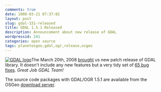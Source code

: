 ```yaml
---
comments: true
date: 2008-03-21 07:37:02
layout: post
slug: gdal-151-released
title: GDAL 1.5.1 Released
description: Announcement about new release of GDAL
wordpressid: 241
categories: open source
tags: planetosgeo,gdal,ogr,release,osgeo
---
```


[![GDAL logo](/images/logos/gdal-logo.png)](http://www.gdal.org/)The March 20th, 2008 [brought](http://lists.osgeo.org/pipermail/gdal-dev/2008-March/016555.html) us new patch release of GDAL library. It doesn't include any new features but a very tidy set of [65 bug fixes](http://trac.osgeo.org/gdal/wiki/Release/1.5.1-News). _Great Job GDAL Team!_

The source code packages with GDAL/OGR 1.5.1 are available from the OSGeo [download server](http://download.osgeo.org/gdal/).
